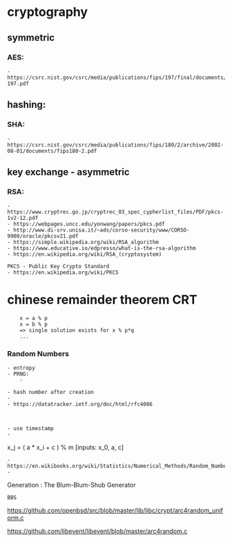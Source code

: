 # cryptography


## symmetric 

### AES:
	- https://csrc.nist.gov/csrc/media/publications/fips/197/final/documents/fips-197.pdf


## hashing:

### SHA:
	- https://csrc.nist.gov/csrc/media/publications/fips/180/2/archive/2002-08-01/documents/fips180-2.pdf


## key exchange - asymmetric

### RSA:
	- https://www.cryptrec.go.jp/cryptrec_03_spec_cypherlist_files/PDF/pkcs-1v2-12.pdf
	- https://webpages.uncc.edu/yonwang/papers/pkcs.pdf
	- http://www.di-srv.unisa.it/~ads/corso-security/www/CORSO-9900/oracle/pkcsv21.pdf
	- https://simple.wikipedia.org/wiki/RSA_algorithm
	- https://www.educative.io/edpresso/what-is-the-rsa-algorithm
	- https://en.wikipedia.org/wiki/RSA_(cryptosystem)

	PKCS - Public Key Crypto Standard
	- https://en.wikipedia.org/wiki/PKCS








# chinese remainder theorem CRT
```
	x = a % p
	x = b % p
	=> single solution exists for x % p*q
	...
```


### Random Numbers

	- entropy
	- PRNG:
		- 
	
	- hash number after creation
	- 
	- https://datatracker.ietf.org/doc/html/rfc4086



	- use timestamp
	- 

x_j = ( a * x_i + c ) % m 	[inputs: x_0, a, c]

	- https://en.wikibooks.org/wiki/Statistics/Numerical_Methods/Random_Number_Generation
	- 


Generation : The Blum-Blum-Shub Generator

	BBS

https://github.com/openbsd/src/blob/master/lib/libc/crypt/arc4random_uniform.c

https://github.com/libevent/libevent/blob/master/arc4random.c










